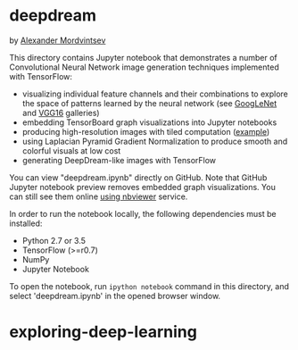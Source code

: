# deepdream

by [Alexander Mordvintsev](mailto:moralex@google.com)

This directory contains Jupyter notebook that demonstrates a number of Convolutional Neural Network 
image generation techniques implemented with TensorFlow:

- visualizing individual feature channels and their combinations to explore the space of patterns learned by the neural network (see [GoogLeNet](http://storage.googleapis.com/deepdream/visualz/tensorflow_inception/index.html) and [VGG16](http://storage.googleapis.com/deepdream/visualz/vgg16/index.html) galleries)
- embedding TensorBoard graph visualizations into Jupyter notebooks
- producing high-resolution images with tiled computation ([example](http://storage.googleapis.com/deepdream/pilatus_flowers.jpg))
- using Laplacian Pyramid Gradient Normalization to produce smooth and colorful visuals at low cost
- generating DeepDream-like images with TensorFlow

You can view "deepdream.ipynb" directly on GitHub. Note that GitHub Jupyter notebook preview removes 
embedded graph visualizations. You can still see them online 
[using nbviewer](http://nbviewer.jupyter.org/github/tensorflow/tensorflow/blob/master/tensorflow/examples/tutorials/deepdream/deepdream.ipynb)
service.

In order to run the notebook locally, the following dependencies must be installed:

- Python 2.7 or 3.5
- TensorFlow (>=r0.7)
- NumPy
- Jupyter Notebook

To open the notebook, run `ipython notebook` command in this directory, and 
select 'deepdream.ipynb' in the opened browser window.
# exploring-deep-learning
